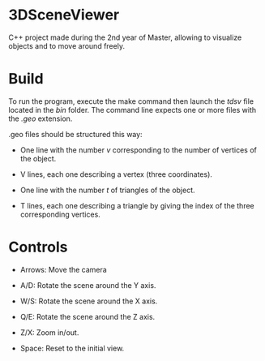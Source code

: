 # 3DSceneViewer
C++ project made during the 2nd year of Master, allowing to visualize objects and to move around freely.

# Build
To run the program, execute the make command then launch the _tdsv_ file located in the _bin_ folder. The command line expects one or more files with the _.geo_ extension.



.geo files should be structured this way:

- One line with the number _v_ corresponding to the number of vertices of the object.

- V lines, each one describing  a vertex (three coordinates).

- One line with the number _t_ of triangles of the object.

- T lines, each one describing a triangle by giving the index of the three corresponding vertices.

# Controls

- Arrows: Move the camera

- A/D: Rotate the scene around the Y axis.

- W/S: Rotate the scene around the X axis.

- Q/E: Rotate the scene around the Z axis.

- Z/X: Zoom in/out.

- Space: Reset to the initial view.
